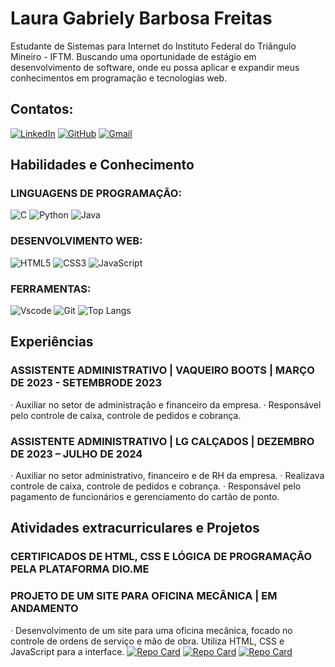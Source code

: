 # Laura Gabriely Barbosa Freitas
Estudante de Sistemas para Internet do Instituto Federal do Triângulo  Mineiro - IFTM. Buscando uma oportunidade de estágio em desenvolvimento de software, onde 
eu possa aplicar e expandir meus conhecimentos em programação e tecnologias web.

## Contatos:
[![LinkedIn](https://img.shields.io/badge/LinkedIn-0077B5?style=for-the-badge&logo=linkedin&logoColor=white)](https://www.linkedin.com/in/laura-gabriely-barbosa-604574266/)
[![GitHub](https://img.shields.io/badge/GitHub-100000?style=for-the-badge&logo=github&logoColor=white)](https://github.com/lauragabs)
[![Gmail](https://img.shields.io/badge/Gmail-333333?style=for-the-badge&logo=gmail&logoColor=red)](mailto:laura.587523la@gmail.com)

## Habilidades e Conhecimento
### LINGUAGENS DE PROGRAMAÇÃO:
![C](https://img.shields.io/badge/C-00599C?style=for-the-badge&logo=c&logoColor=white) 
 ![Python](https://img.shields.io/badge/python-3670A0?style=for-the-badge&logo=python&logoColor=ffdd54) 
 ![Java](https://img.shields.io/badge/java-%23ED8B00.svg?style=for-the-badge&logo=openjdk&logoColor=white) 
### DESENVOLVIMENTO WEB:
![HTML5](https://img.shields.io/badge/HTML5-E34F26?style=for-the-badge&logo=html5&logoColor=white)
 ![CSS3](https://img.shields.io/badge/CSS3-1572B6?style=for-the-badge&logo=css3&logoColor=white) 
 ![JavaScript](https://img.shields.io/badge/JavaScript-F7DF1E?style=for-the-badge&logo=javascript&logoColor=black) 
### FERRAMENTAS:
 ![Vscode](https://img.shields.io/badge/Vscode-007ACC?style=for-the-badge&logo=visual-studio-code&logoColor=white)
 ![Git](https://img.shields.io/badge/GIT-E44C30?style=for-the-badge&logo=git&logoColor=white)
![Top Langs](https://github-readme-stats-git-masterrstaa-rickstaa.vercel.app/api/top-langs/?username=lauragabs&layout=compact&bg_color=000&border_color=30A3DC&title_color=E94D5F&text_color=FFF)

## Experiências
### ASSISTENTE ADMINISTRATIVO | VAQUEIRO BOOTS | MARÇO DE 2023 - SETEMBRODE 2023
· Auxiliar no setor de administração e financeiro da empresa.
· Responsável pelo controle de caixa, controle de pedidos e cobrança.
### ASSISTENTE ADMINISTRATIVO | LG CALÇADOS | DEZEMBRO DE 2023 – JULHO DE 2024
· Auxiliar no setor administrativo, financeiro e de RH da empresa.
· Realizava controle de caixa, controle de pedidos e cobrança.
· Responsável pelo pagamento de funcionários e gerenciamento do cartão de ponto.

## Atividades extracurriculares e Projetos 
### CERTIFICADOS DE HTML, CSS E LÓGICA DE PROGRAMAÇÃO PELA PLATAFORMA DIO.ME
### PROJETO DE UM SITE PARA OFICINA MECÂNICA | EM ANDAMENTO
· Desenvolvimento de um site para uma oficina mecânica, focado no controle de ordens de serviço e mão de obra.
Utiliza HTML, CSS e JavaScript para a interface.
[![Repo Card](https://github-readme-stats.vercel.app/api/pin/?username=lauragabs&repo=NLW-17-Pocket-JavaScript&bg_color=000&border_color=30A3DC&show_icons=true&icon_color=30A3DC&title_color=E94D5F&text_color=FFF)](https://github.com/lauragabs/NLW-17-Pocket-JavaScript)
[![Repo Card](https://github-readme-stats.vercel.app/api/pin/?username=lauragabs&repo=buscar-animes&bg_color=000&border_color=30A3DC&show_icons=true&icon_color=30A3DC&title_color=E94D5F&text_color=FFF)](https://github.com/lauragabs/buscar-animes)
[![Repo Card](https://github-readme-stats.vercel.app/api/pin/?username=lauragabs&repo=Desafio-Dio3&bg_color=000&border_color=30A3DC&show_icons=true&icon_color=30A3DC&title_color=E94D5F&text_color=FFF)](https://github.com/lauragabs/Desafio-Dio3)
